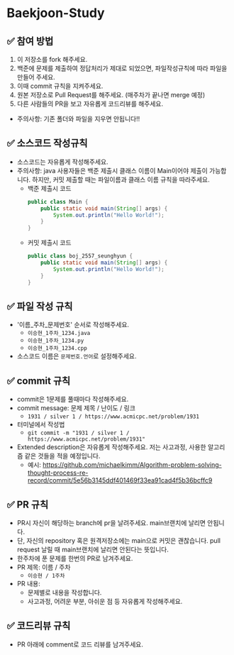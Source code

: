 # Baekjoon-Study
## ✅ 참여 방법
1. 이 저장소를 fork 해주세요.
2. 백준에 문제를 제출하여 정답처리가 제대로 되었으면, 파일작성규칙에 따라 파일을 만들어 주세요.
3. 이때 commit 규칙을 지켜주세요.
4. 원본 저장소로 Pull Request를 해주세요. (매주차가 끝나면 merge 예정)
5. 다른 사람들의 PR을 보고 자유롭게 코드리뷰를 해주세요.
- 주의사항: 기존 폴더와 파일을 지우면 안됩니다!!

## ✅ 소스코드 작성규칙
- 소스코드는 자유롭게 작성해주세요.
- 주의사항: java 사용자들은 백준 제출시 클래스 이름이 Main이어야 제출이 가능합니다. 하지만, 커밋 제출할 때는 파일이름과 클래스 이름 규칙을 따라주세요.
  - 백준 제출시 코드
    ```java
    public class Main {
        public static void main(String[] args) {
            System.out.println("Hello World!");
        }
    }
    ```
  - 커밋 제출시 코드
    ```java
    public class boj_2557_seunghyun {
        public static void main(String[] args) {
            System.out.println("Hello World!");
        }
    }
    ```

## ✅ 파일 작성 규칙
- '이름_주차_문제번호' 순서로 작성해주세요.
  - `이승현_1주차_1234.java`
  - `이승현_1주차_1234.py`
  - `이승현_1주차_1234.cpp`
- 소스코드 이름은 `문제번호.언어`로 설정해주세요.

## ✅ commit 규칙
- commit은 1문제를 풀때마다 작성해주세요.
- commit message: 문제 제목 / 난이도 / 링크
  - `1931 / silver 1 / https://www.acmicpc.net/problem/1931`
- 터미널에서 작성법
  - `git commit -m "1931 / silver 1 / https://www.acmicpc.net/problem/1931"`
- Extended description은 자유롭게 작성해주세요. 저는 사고과정, 사용한 알고리즘 같은 것들을 적을 예정입니다.
  - 예시: https://github.com/michaelkimm/Algorithm-problem-solving-thought-process-re-record/commit/5e56b3145ddf401469f33ea91cad4f5b36bcffc9

## ✅ PR 규칙
- PR시 자신이 해당하는 branch에 pr을 날려주세요. main브랜치에 날리면 안됩니다.
- 단, 자신의 repository 혹은 원격저장소에는 main으로 커밋은 괜찮습니다. pull request 날릴 때 main브랜치에 날리면 안된다는 뜻입니다.
- 한주차에 푼 문제를 한번의 PR로 남겨주세요.
- PR 제목: 이름 / 주차 
  - `이승현 / 1주차`
- PR 내용:
  - 문제별로 내용을 작성합니다.
  - 사고과정, 어려운 부분, 아쉬운 점 등 자유롭게 작성해주세요.

## ✅ 코드리뷰 규칙
- PR 아래에 comment로 코드 리뷰를 남겨주세요.
